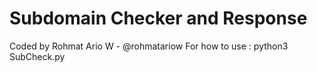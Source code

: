 # Subdomain Checker and Response

Coded by Rohmat Ario W - @rohmatariow
For how to use : python3 SubCheck.py
